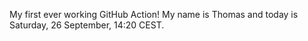 My first ever working GitHub Action!
My name is Thomas and today is Saturday, 26 September, 14:20 CEST. 

